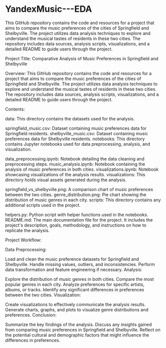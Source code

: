 # YandexMusic---EDA

This GitHub repository contains the code and resources for a project that aims to compare the music preferences of the cities of Springfield and Shelbyville. The project utilizes data analysis techniques to explore and understand the musical tastes of residents in these two cities. The repository includes data sources, analysis scripts, visualizations, and a detailed README to guide users through the project.


Project Title: Comparative Analysis of Music Preferences in Springfield and Shelbyville

Overview:
This GitHub repository contains the code and resources for a project that aims to compare the music preferences of the cities of Springfield and Shelbyville. The project utilizes data analysis techniques to explore and understand the musical tastes of residents in these two cities. The repository includes data sources, analysis scripts, visualizations, and a detailed README to guide users through the project.

Contents:

data: This directory contains the datasets used for the analysis.

springfield_music.csv: Dataset containing music preferences data for Springfield residents.
shelbyville_music.csv: Dataset containing music preferences data for Shelbyville residents.
notebooks: This directory contains Jupyter notebooks used for data preprocessing, analysis, and visualization.

data_preprocessing.ipynb: Notebook detailing the data cleaning and preprocessing steps.
music_analysis.ipynb: Notebook containing the analysis of music preferences in both cities.
visualizations.ipynb: Notebook showcasing visualizations of the analysis results.
visualizations: This directory holds visual assets generated during the analysis.

springfield_vs_shelbyville.png: A comparison chart of music preferences between the two cities.
genre_distribution.png: Pie chart showing the distribution of music genres in each city.
scripts: This directory contains any additional scripts used in the project.

helpers.py: Python script with helper functions used in the notebooks.
README.md: The main documentation file for the project. It includes the project's description, goals, methodology, and instructions on how to replicate the analysis.

Project Workflow:

Data Preprocessing:

Load and clean the music preference datasets for Springfield and Shelbyville.
Handle missing values, outliers, and inconsistencies.
Perform data transformation and feature engineering if necessary.
Analysis:

Explore the distribution of music genres in both cities.
Compare the most popular genres in each city.
Analyze preferences for specific artists, albums, or tracks.
Identify any significant differences in preferences between the two cities.
Visualization:

Create visualizations to effectively communicate the analysis results.
Generate charts, graphs, and plots to visualize genre distributions and preferences.
Conclusion:

Summarize the key findings of the analysis.
Discuss any insights gained from comparing music preferences in Springfield and Shelbyville.
Reflect on the potential cultural and demographic factors that might influence the differences in preferences.
